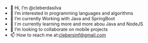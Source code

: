- 👋 Hi, I’m @cleberdasilva
- 👀 I’m interested in programming languages and algorithms
- 🌱 I’m currently Working with Java and SpringBoot
- 🌱 I´m currently learning more and more abou Java and NodeJS
- 💞️ I’m looking to collaborate on mobile projects
- 📫 How to reach me at:clebersinf@gmail.com

<!---
cleberdasilva/cleberdasilva is a ✨ special ✨ repository because its `README.md` (this file) appears on your GitHub profile.
You can click the Preview link to take a look at your changes.
--->
